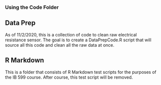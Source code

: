 ### Using the Code Folder

## Data Prep

As of 11/2/2020, this is a collection of code to clean raw electrical resistance sensor. The goal is to create a DataPrepCode.R script that will source all this code and clean all the raw data at once. 

## R Markdown

This is a folder that consists of R Markdown test scripts for the purposes of the IB 599 course. After course, this test script will be removed. 
